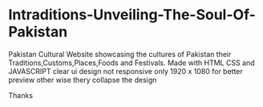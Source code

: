 # Intraditions-Unveiling-The-Soul-Of-Pakistan
Pakistan Cultural Website showcasing the cultures of Pakistan their Traditions,Customs,Places,Foods and Festivals.
Made with HTML CSS and JAVASCRIPT
clear ui design 
not responsive only 1920 x 1080 for better preview 
other wise thery collapse the design

Thanks
